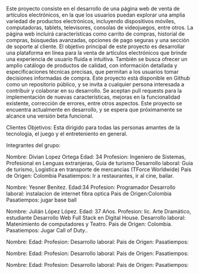 Este proyecto consiste en el desarrollo de una página web de venta de artículos electrónicos, en la que los usuarios puedan explorar una amplia variedad de productos electrónicos, incluyendo dispositivos móviles, computadoras, tablets, televisores, consolas de videojuegos, entre otros. La página web incluirá características como carrito de compras, historial de compras, búsquedas avanzadas, opciones de pago seguras y una sección de soporte al cliente. El objetivo principal de este proyecto es desarrollar una plataforma en línea para la venta de artículos electrónicos que brinde una experiencia de usuario fluida e intuitiva. También se busca ofrecer un amplio catálogo de productos de calidad, con información detallada y especificaciones técnicas precisas, que permitan a los usuarios tomar decisiones informadas de compra. Este proyecto está disponible en Github como un repositorio público, y se invita a cualquier persona interesada a contribuir y colaborar en su desarrollo. Se aceptan pull requests para la implementación de nuevas características, mejoras en la funcionalidad existente, corrección de errores, entre otros aspectos. Este proyecto se encuentra actualmente en desarrollo, y se espera que próximamente se alcance una versión beta funcional.

Clientes Objetivos: Esta dirigido para todas las personas amantes de la tecnologia, el juego y el entreteniento en general. 

Integrantes del grupo:

Nombre: Divian Lopez Ortega
Edad: 34 
Profesion: Ingeniero de Sistemas, Profesional en Lenguas extranjeras, Guia de turismo
Desarrollo laboral: Guia de turismo, Logistica en transporte de mercancias (TForce Worldwide)
Pais de Origen: Colombia
Pasatiempos: Ir a restaurantes, ir al cine, bailar. 


Nombre: Yesner Benitez.
Edad:34
Profesion: Programador
Desarrollo laboral: instalacion de internet fibra optica
Pais de Origen:Colombia
Pasatiempos: jugar base ball

Nombre: Julián López López.
Edad: 37 Años.
Profesion: lic. Arte Dramático, estudiante Desarrollo Web Full Stack en 
Digital House.
Desarrollo laboral: Matenimiento de computadores y Teatro. 
Pais de Origen: Colombia.
Pasatiempos: Jugar Call of Duty..

Nombre:
Edad:
Profesion:
Desarrollo laboral:
Pais de Origen:
Pasatiempos:

Nombre:
Edad:
Profesion:
Desarrollo laboral:
Pais de Origen:
Pasatiempos:

Nombre:
Edad:
Profesion:
Desarrollo laboral:
Pais de Origen:
Pasatiempos:
